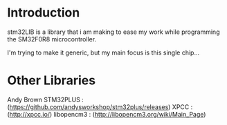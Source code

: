Introduction
============
stm32LIB is a library that i am making to ease my work while programming the SM32F0R8 microcontroller.

I'm trying to make it generic, but my main focus is this single chip...

Other Libraries
===============

Andy Brown STM32PLUS : (https://github.com/andysworkshop/stm32plus/releases)
XPCC : (http://xpcc.io/)
libopencm3 : (http://libopencm3.org/wiki/Main_Page)
  

